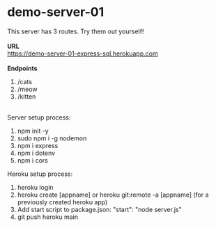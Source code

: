 # demo-server-01

This server has 3 routes. Try them out yourself!
\
\
**URL** \
https://demo-server-01-express-sql.herokuapp.com
\
\
**Endpoints**
1. /cats
2. /meow
3. /kitten

\
Server setup process:
1. npm init -y
2. sudo npm i -g nodemon
3. npm i express
4. npm i dotenv
5. npm i cors

Heroku setup process:
1. heroku login
2. heroku create [appname] or heroku git:remote -a [appname] (for a previously created heroku app)
3. Add start script to package.json: "start": "node server.js"
4. git push heroku main